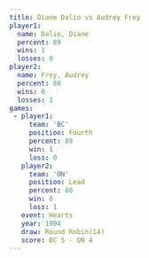 ```yaml
---
title: Diane Dalio vs Audrey Frey
player1:            
  name: Dalio, Diane
  percent: 89       
  wins: 1           
  losses: 0         
player2:            
  name: Frey, Audrey
  percent: 80       
  wins: 0           
  losses: 1         
games:
 - player1:          
     team: 'BC'      
     position: Fourth
     percent: 89     
     win: 1          
     loss: 0         
   player2:        
     team: 'ON'    
     position: Lead
     percent: 80   
     win: 0        
     loss: 1       
   event: Hearts        
   year: 1994           
   draw: Round Robin(14)
   score: BC 5 - ON 4   
---
```

